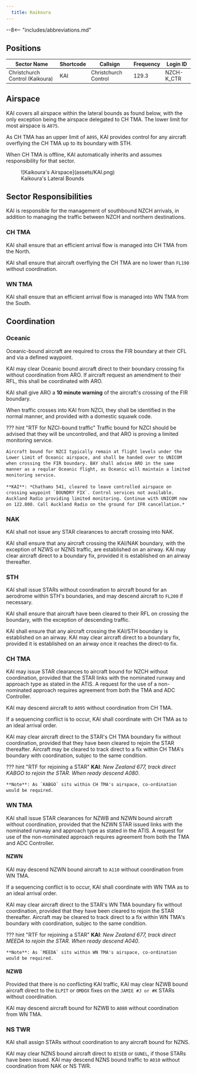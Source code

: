 ```yaml
---
  title: Kaikoura
---
```


--8<-- "includes/abbreviations.md"

    
## Positions

| Sector Name                     | Shortcode | Callsign             | Frequency | Login ID   |
| ------------------------------- | --------- | -------------------- | --------- | ---------- |
| Christchurch Control (Kaikoura) | KAI       | Christchurch Control | 129.3     | NZCH-K_CTR |

## Airspace

KAI covers all airspace within the lateral bounds as found below, with the only exception being the airspace delegated to CH TMA. The lower limit for most airspace is `A075`. 

As CH TMA has an upper limit of `A095`, KAI provides control for any aircraft overflying the CH TMA up to its boundary with STH.

When CH TMA is offline, KAI automatically inherits and assumes responsibility for that sector.

<figure markdown> 
  ![Kaikoura's Airspace](assets/KAI.png)
  <figcaption>Kaikoura's Lateral Bounds</figcaption>
</figure>

## Sector Responsibilities

KAI is responsible for the management of southbound NZCH arrivals, in addition to managing the traffic between NZCH and northern destinations.

### CH TMA

KAI shall ensure that an efficient arrival flow is managed into CH TMA from the North. 

KAI shall ensure that aircraft overflying the CH TMA are no lower than `FL190` without coordination.

### WN TMA

KAI shall ensure that an efficient arrival flow is managed into WN TMA from the South.

## Coordination

### Oceanic

Oceanic-bound aircraft are required to cross the FIR boundary at their CFL and via a defined waypoint. 

KAI may clear Oceanic bound aircraft direct to their boundary crossing fix without coordination from ARO. If aircraft request an amendment to their RFL, this shall be coordinated with ARO.

KAI shall give ARO a **10 minute warning** of the aircraft's crossing of the FIR boundary.

When traffic crosses into KAI from NZCI, they shall be identified in the normal manner, and provided with a domestic squawk code. 

??? hint "RTF for NZCI-bound traffic"
    Traffic bound for NZCI should be advised that they will be uncontrolled, and that ARO is proving a limited monitoring service.

    Aircraft bound for NZCI typically remain at flight levels under the Lower Limit of Oceanic airspace, and shall be handed over to UNICOM when crossing the FIR boundary. BAY shall advise ARO in the same manner as a reqular Oceanic flight, as Oceanic will maintain a limited monitoring service.

    **KAI**: *Chathams 541, cleared to leave controlled airspace on crossing waypoint `BOUNDRY FIX`. Control services not available. Auckland Radio providing limited monitoring. Continue with UNICOM now on 122.800. Call Auckland Radio on the ground for IFR cancellation.*

### NAK

KAI shall not issue any STAR clearances to aircraft crossing into NAK.

KAI shall ensure that any aircraft crossing the KAI/NAK boundary, with the exception of NZWS or NZNS traffic, are established on an airway. KAI may clear aircraft direct to a boundary fix, provided it is established on an airway thereafter.

### STH

KAI shall issue STARs without coordination to aircraft bound for an aerodrome within STH's boundaries, and may descend aircraft to `FL200` if necessary.

KAI shall ensure that aircraft have been cleared to their RFL on crossing the boundary, with the exception of descending traffic.

KAI shall ensure that any aircraft crossing the KAI/STH boundary is established on an airway. KAI may clear aircraft direct to a boundary fix, provided it is established on an airway once it reaches the direct-to fix.

### CH TMA

KAI may issue STAR clearances to aircraft bound for NZCH without coordination, provided that the STAR links with the nominated runway and approach type as stated in the ATIS. A request for the use of a non-nominated approach requires agreement from both the TMA and ADC Controller.

KAI may descend aircraft to `A095` without coordination from CH TMA.

If a sequencing conflict is to occur, KAI shall coordinate with CH TMA as to an ideal arrival order.

KAI may clear aircraft direct to the STAR's CH TMA boundary fix without coordination, provided that they have been cleared to rejoin the STAR thereafter. Aircraft may be cleared to track direct to a fix within CH TMA's boundary with coordination, subjec to the same condition.

??? hint "RTF for rejoining a STAR"
    **KAI**: *New Zealand 677, track direct KABGO to rejoin the STAR. When ready descend A080*.

    **Note**: As `KABGO` sits within CH TMA's airspace, co-ordination would be required.

### WN TMA

KAI shall issue STAR clearances for NZWB and NZWN bound aircraft without coordination, provided that the NZWN STAR issued links with the nominated runway and approach type as stated in the ATIS. A request for use of the non-nominated approach requires agreement from both the TMA and ADC Controller.

#### NZWN

KAI may descend NZWN bound aircraft to `A110` without coordination from WN TMA.

If a sequencing conflict is to occur, KAI shall coordinate with WN TMA as to an ideal arrival order.

KAI may clear aircraft direct to the STAR's WN TMA boundary fix without coordination, provided that they have been cleared to rejoin the STAR thereafter. Aircraft may be cleared to track direct to a fix within WN TMA's boundary with coordination, subjec to the same condition.

??? hint "RTF for rejoining a STAR"
    **KAI**: *New Zealand 677, track direct MEEDA to rejoin the STAR. When ready descend A040*.

    **Note**: As `MEEDA` sits within WN TMA's airspace, co-ordination would be required.

#### NZWB

Provided that there is no conflicting KAI traffic, KAI may clear NZWB bound aircraft direct to the `ELPIT` or `OMDOX` fixes on the `JAMIE #J or #K` STARs without coordination.

KAI may descend aircraft bound for NZWB to `A080` without coordination from WN TMA.

### NS TWR

KAI shall assign STARs without coordination to any aircraft bound for NZNS.

KAI may clear NZNS bound aircraft direct to `BISEB` or `GUNEL`, if those STARs have been issued. KAI may descend NZNS bound traffic to `A010` without coordination from NAK or NS TWR.